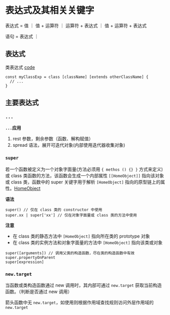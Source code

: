 # 表达式及其相关关键字

表达式 = 值 ｜ 值 + 运算符 ｜ 运算符 + 表达式 ｜ 值 + 运算符 + 表达式

语句 = 表达式 ｜ 

## 表达式

类表达式 [code](../code/classExp.js)

```
const myClassExp = class [className] [extends otherClassName] {
  // ...
}
```

## 主要表达式
### `...`

**`...`应用**
1. rest 参数，剩余参数（函数、解构赋值）
2. spread 语法，展开可迭代对象(内部使用迭代器收集对象)

### `super`

若一个函数被定义为一个对象字面量(方法必须用 `{ methos () {} }` 方式来定义)或 class 类函数的方法，该函数会生成一个内部属性 `[[HomeObject]]` 指向该对象或 class 类，函数中的 super 关键字用于解析 `[HomeObject]` 指向的原型链上的属性。[HomeObject](https://zh.javascript.info/class-inheritance#shen-ru-nei-bu-tan-jiu-he-homeobject)

**语法**

```
super() // 仅在 class 类的 constructor 中使用
super.xx | super['xx'] // 仅在对象字面量或 class 类的方法中使用
```

**注意**
- 在 class 类的静态方法中 `[HomeObject]` 指向所在类的 prototype 对象
- 在 class 类的实例方法和对象字面量的方法中 `[HomeObject]` 指向该类或对象

```
super([arguments]) // 调用父类的构造函数，尽在类的构造函数中有效
super.propertyOnParent
super[expression]
```

### `new.target`

当函数或类构造函数通过 new 调用时，其内部可通过 `new.target` 获取当前构造函数。（判断是否通过 new 调用）

箭头函数中无 `new.target`，如使用则根据作用域查找规则访问外层作用域的 `new.target`